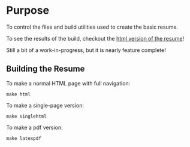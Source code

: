 # Purpose

To control the files and build utilities used to create the basic resume.

To see the results of the build, checkout the [html version of the resume](https://slightlynybbledresume.readthedocs.io/en/latest/)!

Still a bit of a work-in-progress, but it is nearly feature complete!

## Building the Resume

To make a normal HTML page with full navigation:

    make html

To make a single-page version:

    make singlehtml

To make a pdf version:

    make latexpdf

